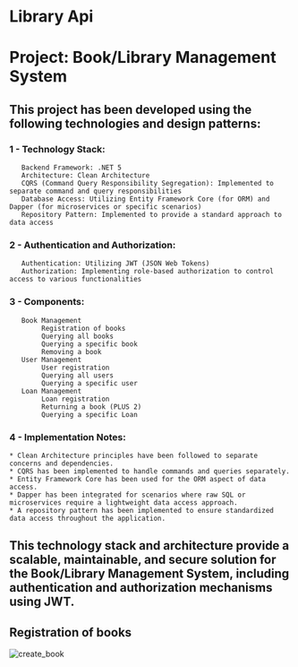 # Library Api 
# Project: Book/Library Management System

## This project has been developed using the following technologies and design patterns:
### 1 - Technology Stack:
       Backend Framework: .NET 5
       Architecture: Clean Architecture
       CQRS (Command Query Responsibility Segregation): Implemented to separate command and query responsibilities
       Database Access: Utilizing Entity Framework Core (for ORM) and Dapper (for microservices or specific scenarios)
       Repository Pattern: Implemented to provide a standard approach to data access

### 2 - Authentication and Authorization:
       Authentication: Utilizing JWT (JSON Web Tokens)
       Authorization: Implementing role-based authorization to control access to various functionalities
      
### 3 - Components:
       Book Management
            Registration of books
            Querying all books
            Querying a specific book
            Removing a book
       User Management
            User registration 
            Querying all users
            Querying a specific user
       Loan Management
            Loan registration 
            Returning a book (PLUS 2)
            Querying a specific Loan

### 4 - Implementation Notes:

    * Clean Architecture principles have been followed to separate concerns and dependencies.
    * CQRS has been implemented to handle commands and queries separately.
    * Entity Framework Core has been used for the ORM aspect of data access.
    * Dapper has been integrated for scenarios where raw SQL or microservices require a lightweight data access approach.
    * A repository pattern has been implemented to ensure standardized data access throughout the application.


##
## This technology stack and architecture provide a scalable, maintainable, and secure solution for the Book/Library Management System, including authentication and authorization mechanisms using JWT.


## Registration of books
![create_book](https://github.com/HenriqueLopesDeSouza/Library.Api/assets/43977679/3ff9ac7c-6b90-450c-a0c7-3686376b48ac)



